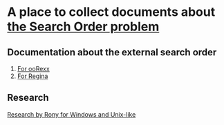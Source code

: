 # A place to collect documents about [the Search Order problem](..)

## Documentation about the external search order

1. [For ooRexx](external-search-order-in-oorexx.md)
2. [For Regina](external-search-order-in-regina.md)

## Research

[Research by Rony for Windows and Unix-like](searchorder.md)
